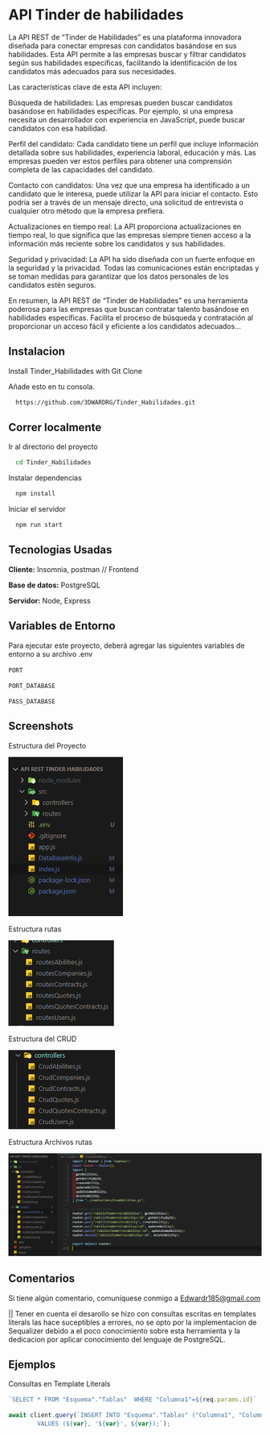 
# API Tinder de habilidades

La API REST de “Tinder de Habilidades” es una plataforma innovadora diseñada para conectar empresas con candidatos basándose en sus habilidades. Esta API permite a las empresas buscar y filtrar candidatos según sus habilidades específicas, facilitando la identificación de los candidatos más adecuados para sus necesidades.

Las características clave de esta API incluyen:

Búsqueda de habilidades: Las empresas pueden buscar candidatos basándose en habilidades específicas. Por ejemplo, si una empresa necesita un desarrollador con experiencia en JavaScript, puede buscar candidatos con esa habilidad.

Perfil del candidato: Cada candidato tiene un perfil que incluye información detallada sobre sus habilidades, experiencia laboral, educación y más. Las empresas pueden ver estos perfiles para obtener una comprensión completa de las capacidades del candidato.

Contacto con candidatos: Una vez que una empresa ha identificado a un candidato que le interesa, puede utilizar la API para iniciar el contacto. Esto podría ser a través de un mensaje directo, una solicitud de entrevista o cualquier otro método que la empresa prefiera.

Actualizaciones en tiempo real: La API proporciona actualizaciones en tiempo real, lo que significa que las empresas siempre tienen acceso a la información más reciente sobre los candidatos y sus habilidades.

Seguridad y privacidad: La API ha sido diseñada con un fuerte enfoque en la seguridad y la privacidad. Todas las comunicaciones están encriptadas y se toman medidas para garantizar que los datos personales de los candidatos estén seguros.

En resumen, la API REST de “Tinder de Habilidades” es una herramienta poderosa para las empresas que buscan contratar talento basándose en habilidades específicas. Facilita el proceso de búsqueda y contratación al proporcionar un acceso fácil y eficiente a los candidatos adecuados…




## Instalacion

Install Tinder_Habilidades with Git Clone

Añade esto en tu consola.

```bash
  https://github.com/3DWARDRG/Tinder_Habilidades.git
```
## Correr localmente

Ir al directorio del proyecto

```bash
  cd Tinder_Habilidades
```

Instalar dependencias

```bash
  npm install
```

Iniciar el servidor

```bash
  npm run start
```


## Tecnologias Usadas

**Cliente:** Insomnia, postman //  Frontend

**Base de datos:** PostgreSQL

**Servidor:** Node, Express


## Variables de Entorno

Para ejecutar este proyecto, deberá agregar las siguientes variables de entorno a su archivo .env

`PORT`

`PORT_DATABASE`

`PASS_DATABASE`


## Screenshots

Estructura del Proyecto

![Estructura del Proyecto](./Screenshots/Estructura_del_Proyecto.png)

Estructura rutas

![Estructura Manejo de rutas](./Screenshots/Estructura_rutas.png)

Estructura del CRUD

![Estructura del CRUD](./Screenshots/Estructura_de_las_rutas.png)

Estructura Archivos rutas

![Estructura de las rutas](./Screenshots/Estructura_del_CRUD.png)

## Comentarios

Si tiene algún comentario, comuníquese conmigo a Edwardr185@gmail.com

|| Tener en cuenta el desarollo se hizo con consultas escritas en templates literals las hace suceptibles a errores, no se opto por la implementacion de Sequalizer debido a el poco conocimiento sobre esta herramienta y la dedicacion por aplicar conocimiento del lenguaje de PostgreSQL.


## Ejemplos

Consultas en Template Literals

```javascript
`SELECT * FROM "Esquema"."Tablas"  WHERE "Columna1"=${req.params.id}`
```

```javascript
await client.query(`INSERT INTO "Esquema"."Tablas" ("Columna1", "Columna2", "Columna3") 
        VALUES (${var}, '${var}', ${var});`);
```

